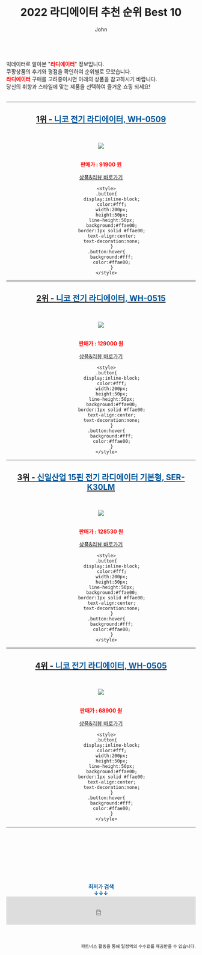 ﻿---
layout: post
title:  "2022 라디에이터 추천 순위 Best 10"
author: John
categories: [ 디지털/가전 ]
tags: [ 라디에이터, 라디에이터 히터, 라디에이터 전기세, 라디에이터 서포트 교환, 라디에이터 그릴, 라디에이터 원리, 라디에이터 교체비용, 라디에이터 사용법, 라디에이터 난방, 라디에이터 뜻 ]
image: https://static.coupangcdn.com/image/retail/images/9595771073360452-a53ad2bb-a2ac-4c75-b894-4f9ec6c98f9a.jpg 
description: "2022 라디에이터 추천 순위 Best 10 관련 상품으로 가장 고객 선호도가 높은 제품입니다."
toc: true
toc_sticky: true
---

<br>
빅데이터로 알아본 "<b><font color='#ff0000'>라디에이터</font></b>" 정보입니다.
<br>
쿠팡상품의 후기와 평점을 확인하여 순위별로 모았습니다.
<br>
<b><font color='#ff0000'>라디에이터</font></b>  구매를 고려중이시면 아래의 상품을 참고하시기 바랍니다.
<br>
당신의 취향과 스타일에 맞는 제품을 선택하여 즐거운 쇼핑 되세요!
<br><br>
<hr>
<p>
    
<center><h2><a href="https://link.coupang.com/re/AFFSDP?lptag=AF7307611&pageKey=8880937&itemId=38831887&vendorItemId=3058040372&traceid=V0-153-b0e671ce2c5645cd&requestid=20221116211017693591269" target="_blank"><b>1위 - <font color='#01579B'>니코 전기 라디에이터, WH-0509</font></b></a></h2><br>

<a href="https://link.coupang.com/re/AFFSDP?lptag=AF7307611&pageKey=8880937&itemId=38831887&vendorItemId=3058040372&traceid=V0-153-b0e671ce2c5645cd&requestid=20221116211017693591269" target="_blank"><img src="https://static.coupangcdn.com/image/retail/images/9595771073360452-a53ad2bb-a2ac-4c75-b894-4f9ec6c98f9a.jpg"></a><br><br>

<b><font color='#ff0000'>판매가 : 91900 원</font></b><br>

<a href="https://link.coupang.com/re/AFFSDP?lptag=AF7307611&pageKey=8880937&itemId=38831887&vendorItemId=3058040372&traceid=V0-153-b0e671ce2c5645cd&requestid=20221116211017693591269" target="_blank" class="button">상품&리뷰 바로가기</a><p>

        <style>
        .button{
            display:inline-block;
            color:#fff;
            width:200px;
            height:50px;
            line-height:50px;
            background:#ffae00;
            border:1px solid #ffae00;
            text-align:center;
            text-decoration:none;
            }
        .button:hover{
            background:#fff;
            color:#ffae00;
            }
        </style>

<hr>

<center><h2><a href="https://link.coupang.com/re/AFFSDP?lptag=AF7307611&pageKey=8880937&itemId=38831888&vendorItemId=3058040382&traceid=V0-153-b0e671ce2c5645cd&requestid=20221116211017693591269" target="_blank"><b>2위 - <font color='#01579B'>니코 전기 라디에이터, WH-0515</font></b></a></h2><br>

<a href="https://link.coupang.com/re/AFFSDP?lptag=AF7307611&pageKey=8880937&itemId=38831888&vendorItemId=3058040382&traceid=V0-153-b0e671ce2c5645cd&requestid=20221116211017693591269" target="_blank"><img src="https://static.coupangcdn.com/image/product/image/vendoritem/2018/11/29/3058040382/db30b941-2946-4b65-840d-42b308a9dcb0.jpg"></a><br><br>

<b><font color='#ff0000'>판매가 : 129000 원</font></b><br>

<a href="https://link.coupang.com/re/AFFSDP?lptag=AF7307611&pageKey=8880937&itemId=38831888&vendorItemId=3058040382&traceid=V0-153-b0e671ce2c5645cd&requestid=20221116211017693591269" target="_blank" class="button">상품&리뷰 바로가기</a><p>

        <style>
        .button{
            display:inline-block;
            color:#fff;
            width:200px;
            height:50px;
            line-height:50px;
            background:#ffae00;
            border:1px solid #ffae00;
            text-align:center;
            text-decoration:none;
            }
        .button:hover{
            background:#fff;
            color:#ffae00;
            }
        </style>

<hr>

<center><h2><a href="https://link.coupang.com/re/AFFSDP?lptag=AF7307611&pageKey=1336190392&itemId=2362044933&vendorItemId=4044926647&traceid=V0-153-cfe048c8e20285f6&requestid=20221116211017693591269" target="_blank"><b>3위 - <font color='#01579B'>신일산업 15핀 전기 라디에이터 기본형, SER-K30LM</font></b></a></h2><br>

<a href="https://link.coupang.com/re/AFFSDP?lptag=AF7307611&pageKey=1336190392&itemId=2362044933&vendorItemId=4044926647&traceid=V0-153-cfe048c8e20285f6&requestid=20221116211017693591269" target="_blank"><img src="https://static.coupangcdn.com/image/product/image/vendoritem/2018/07/19/3057750527/9c9b540c-4f91-4095-8e9a-fc6c7260a310.jpg"></a><br><br>

<b><font color='#ff0000'>판매가 : 128530 원</font></b><br>

<a href="https://link.coupang.com/re/AFFSDP?lptag=AF7307611&pageKey=1336190392&itemId=2362044933&vendorItemId=4044926647&traceid=V0-153-cfe048c8e20285f6&requestid=20221116211017693591269" target="_blank" class="button">상품&리뷰 바로가기</a><p>

        <style>
        .button{
            display:inline-block;
            color:#fff;
            width:200px;
            height:50px;
            line-height:50px;
            background:#ffae00;
            border:1px solid #ffae00;
            text-align:center;
            text-decoration:none;
            }
        .button:hover{
            background:#fff;
            color:#ffae00;
            }
        </style>

<hr>

<center><h2><a href="https://link.coupang.com/re/AFFSDP?lptag=AF7307611&pageKey=8880937&itemId=38831885&vendorItemId=3058040369&traceid=V0-153-b0e671ce2c5645cd&requestid=20221116211017693591269" target="_blank"><b>4위 - <font color='#01579B'>니코 전기 라디에이터, WH-0505</font></b></a></h2><br>

<a href="https://link.coupang.com/re/AFFSDP?lptag=AF7307611&pageKey=8880937&itemId=38831885&vendorItemId=3058040369&traceid=V0-153-b0e671ce2c5645cd&requestid=20221116211017693591269" target="_blank"><img src="https://static.coupangcdn.com/image/product/image/vendoritem/2018/11/29/3058040369/eafdfe6e-30c4-48c6-941f-032955012fa8.jpg"></a><br><br>

<b><font color='#ff0000'>판매가 : 68900 원</font></b><br>

<a href="https://link.coupang.com/re/AFFSDP?lptag=AF7307611&pageKey=8880937&itemId=38831885&vendorItemId=3058040369&traceid=V0-153-b0e671ce2c5645cd&requestid=20221116211017693591269" target="_blank" class="button">상품&리뷰 바로가기</a><p>

        <style>
        .button{
            display:inline-block;
            color:#fff;
            width:200px;
            height:50px;
            line-height:50px;
            background:#ffae00;
            border:1px solid #ffae00;
            text-align:center;
            text-decoration:none;
            }
        .button:hover{
            background:#fff;
            color:#ffae00;
            }
        </style>

<hr>

<br><br><br><br><br><br><br>
<center><b><font color='#01579B' size='medium'>최저가 검색<br>
↓↓↓</font></b></center>
<center><iframe src="https://coupa.ng/b1Tbjx" width="100%" height="75" frameborder="0" scrolling="no" referrerpolicy="unsafe-url"></iframe></center>
<br><br>
<p>
<small>
    <div align="right">파트너스 활동을 통해 일정액의 수수료를 제공받을 수 있습니다.</div>
</small>
</p>
